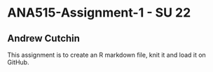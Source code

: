 # ANA515-Assignment-1 - SU 22
## Andrew Cutchin
This assignment is to create an R markdown file, knit it and load it on GitHub.
